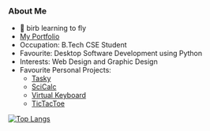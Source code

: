 ### About Me
- 🐤 birb learning to fly
- [My Portfolio](https://abhik002.github.io/)
- Occupation: B.Tech CSE Student
- Favourite: Desktop Software Development using Python
- Interests: Web Design and Graphic Design
- Favourite Personal Projects:
  - [Tasky](https://github.com/AbhiK002/Tasky#readme)   
  - [SciCalc](https://github.com/AbhiK002/sci-calc#readme)
  - [Virtual Keyboard](https://github.com/AbhiK002/virtual-keyboard#readme)
  - [TicTacToe](https://github.com/AbhiK002/tic-tac-toe#readme)

[![Top Langs](https://github-readme-stats.vercel.app/api/top-langs/?username=AbhiK002&layout=compact)](https://github.com/AbhiK002/github-readme-stats)
